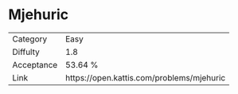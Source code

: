 # Mjehuric

<table>
    <tr>
        <td>Category</td>
        <td>Easy</td>
    </tr>
    <tr>
        <td>Diffulty</td>
        <td>1.8</td>
    </tr>
    <tr>
        <td>Acceptance</td>
        <td>53.64 %</td>
    </tr>
    <tr>
        <td>Link</td>
        <td>https://open.kattis.com/problems/mjehuric</td>
    </tr>
</table>